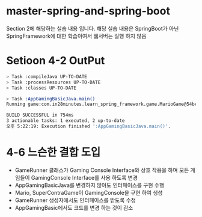 # master-spring-and-spring-boot
Section 2에 해당하는 실습 내용 입니다. 
해당 실습 내용은 SpringBoot가 아닌 SpringFramework에 대한 학습이여서
웹서버는 실행 하지 않음
# Setioon 4-2 OutPut
```bash
> Task :compileJava UP-TO-DATE
> Task :processResources UP-TO-DATE
> Task :classes UP-TO-DATE

> Task :AppGamingBasicJava.main()
Running game:com.in28minutes.learn_spring_framework.game.MarioGame@54bedef2

BUILD SUCCESSFUL in 754ms
3 actionable tasks: 1 executed, 2 up-to-date
오후 5:22:19: Execution finished ':AppGamingBasicJava.main()'.

```
# 4-6 느슨한 결합 도입
- GameRunner 클래스가 Gaming Console Interface와 상호 작용을 하며 모든 게임들이 GamingConsole Interface를 사용 하도록 변경
- AppGamingBasicJava를 변경하지 않아도 인터페이스를 구현 수행
- Mario, SuperContraGame이 GamingConsole을 구현 하여 생성
- GameRunner 생성자에서도 인터페이스를 받도록 수정 
- AppGamingBasic에서도 코드를 변경 하는 것이 감소